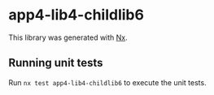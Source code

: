# app4-lib4-childlib6

This library was generated with [Nx](https://nx.dev).

## Running unit tests

Run `nx test app4-lib4-childlib6` to execute the unit tests.

